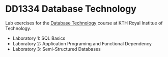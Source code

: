 # **DD1334 Database Technology**
Lab exercises for the [Database Technology](https://www.kth.se/student/kurser/kurs/DD1334?l=en) course at KTH Royal Institue of Technology.

- Laboratory 1: SQL Basics
- Laboratory 2: Application Programing and Functional Dependency
- Laboratory 3: Semi-Structured Databases
